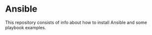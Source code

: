 # Ansible
This repository consists of info about how to install Ansible and some playbook examples.
